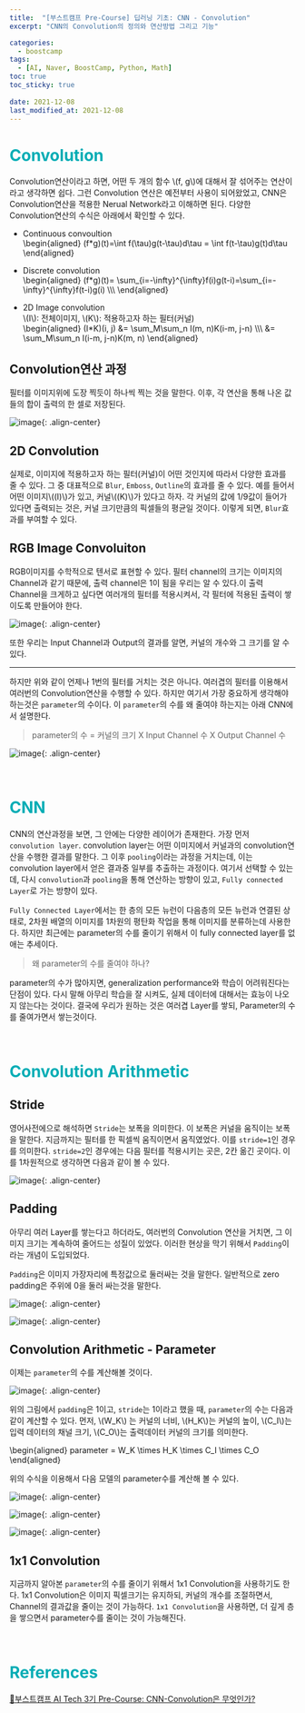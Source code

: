 ```yaml
---
title:  "[부스트캠프 Pre-Course] 딥러닝 기초: CNN - Convolution"
excerpt: "CNN의 Convolution의 정의와 연산방법 그리고 기능"

categories:
  - boostcamp
tags:
  - [AI, Naver, BoostCamp, Python, Math]
toc: true
toc_sticky: true
 
date: 2021-12-08
last_modified_at: 2021-12-08
---
```


# <span style = "color: #00adb5">Convolution</span>
Convolution연산이라고 하면, 어떤 두 개의 함수 \\(f, g\\)에 대해서 잘 섞어주는 연산이라고 생각하면 쉽다. 그런 Convolution 연산은 예전부터 사용이 되어왔었고, CNN은 Convolution연산을 적용한 Nerual Network라고 이해하면 된다. 다양한 Convolution연산의 수식은 아래에서 확인할 수 있다.

- Continuous convoultion  
\begin{aligned}
    (f*g)(t)=\int f(\tau)g(t-\tau)d\tau = \int f(t-\tau)g(t)d\tau
\end{aligned}

- Discrete convolution  
\begin{aligned}
    (f*g)(t)= \sum_{i=-\infty}^{\infty}f(i)g(t-i)=\sum_{i=-\infty}^{\infty}f(t-i)g(i) \\\\\\
\end{aligned}

- 2D Image convolution  
\\(I\\): 전체이미지, \\(K\\): 적용하고자 하는 필터(커널)  
\begin{aligned}
    (I*K)(i, j) &= \sum_M\sum_n I(m, n)K(i-m, j-n) \\\\\\
    &= \sum_M\sum_n I(i-m, j-n)K(m, n)
\end{aligned}


## Convolution연산 과정
필터를 이미지위에 도장 찍듯이 하나씩 찍는 것을 말한다. 이후, 각 연산을 통해 나온 값들의 합이 출력의 한 셀로 저장된다.

![image](https://user-images.githubusercontent.com/91870042/145317033-bb0dff99-f641-40e9-b477-b8561ba3ade9.png){: .align-center}

## 2D Convolution
실제로, 이미지에 적용하고자 하는 필터(커널)이 어떤 것인지에 따라서 다양한 효과를 줄 수 있다. 그 중 대표적으로 `Blur`, `Emboss`, `Outline`의 효과를 줄 수 있다. 예를 들어서 어떤 이미지\\((I)\\)가 있고, 커널\\((K)\\)가 있다고 하자. 각 커널의 값에 1/9값이 들어가 있다면 출력되는 것은, 커널 크기만큼의 픽셀들의 평균일 것이다. 이렇게 되면, `Blur`효과를 부여할 수 있다.

## RGB Image Convoluiton
RGB이미지를 수학적으로 텐서로 표현할 수 있다. 필터 channel의 크기는 이미지의 Channel과 같기 때문에, 출력 channel은 1이 됨을 우리는 알 수 있다.이 출력 Channel을 크게하고 싶다면 여러개의 필터를 적용시켜서, 각 필터에 적용된 출력이 쌓이도록 만들어야 한다.

![image](https://user-images.githubusercontent.com/91870042/145317555-38c08e1e-dc59-4204-9cda-f0371c44fca5.png){: .align-center}

또한 우리는 Input Channel과 Output의 결과를 알면, 커널의 개수와 그 크기를 알 수 있다.

---

하지만 위와 같이 언제나 1번의 필터를 거치는 것은 아니다. 여러겹의 필터를 이용해서 여러번의 Convolution연산을 수행할 수 있다. 하지만 여기서 가장 중요하게 생각해야 하는것은 `parameter`의 수이다. 이 `parameter`의 수를 왜 줄여야 하는지는 아래 CNN에서 설명한다.

> parameter의 수 = 커널의 크기 X Input Channel 수 X Output Channel 수

![image](https://user-images.githubusercontent.com/91870042/145317773-c4ae21f8-1e42-42f6-b3f6-03ac1f1a650c.png){: .align-center}

<br>

# <span style = "color: #00adb5">CNN</span>
CNN의 연산과정을 보면, 그 안에는 다양한 레이어가 존재한다. 가장 먼저 `convolution layer`. convolution layer는 어떤 이미지에서 커널과의 convolution연산을 수행한 결과를 말한다. 그 이후 `pooling`이라는 과정을 거치는데, 이는 convolution layer에서 얻은 결과중 일부를 추출하는 과정이다. 여기서 선택할 수 있는데, 다시 `convolution`과 `pooling`을 통해 연산하는 방향이 있고, `Fully connected Layer`로 가는 방향이 있다.

`Fully Connected Layer`에서는 한 층의 모든 뉴런이 다음층의 모든 뉴런과 연결된 상태로, 2차원 배열의 이미지를 1차원의 평탄화 작업을 통해 이미지를 분류하는데 사용한다. 하지만 최근에는 parameter의 수를 줄이기 위해서 이 fully connected layer를 없애는 추세이다.

> 왜 parameter의 수를 줄여야 하나?

parameter의 수가 많아지면, generalization performance와 학습이 어려워진다는 단점이 있다. 다시 말해 아무리 학습을 잘 시켜도, 실제 데이터에 대해서는 효능이 나오지 않는다는 것이다. 결국에 우리가 원하는 것은 여러겹 Layer를 쌓되, Parameter의 수를 줄여가면서 쌓는것이다.

<br>

# <span style = "color: #00adb5">Convolution Arithmetic</span>

## Stride
영어사전에으로 해석하면 `Stride`는 보폭을 의미한다. 이 보폭은 커널을 움직이는 보폭을 말한다. 지금까지는 필터를 한 픽셀씩 움직이면서 움직였었다. 이를 `stride=1`인 경우를 의미한다. `stride=2`인 경우에는 다음 필터를 적용시키는 곳은, 2칸 옮긴 곳이다. 이를 1차원적으로 생각하면 다음과 같이 볼 수 있다.

![image](https://user-images.githubusercontent.com/91870042/145318454-b9c10eb0-b019-46bf-8019-8ed305a47c90.png){: .align-center}


## Padding
아무리 여러 Layer를 쌓는다고 하더라도, 여러번의 Convolution 연산을 거치면, 그 이미지 크기는 계속하여 줄어드는 성질이 있었다. 이러한 현상을 막기 위해서 `Padding`이라는 개념이 도입되었다.

`Padding`은 이미지 가장자리에 특정값으로 둘러싸는 것을 말한다. 일반적으로 zero padding은 주위에 0을 둘러 싸는것을 말한다.

![image](https://user-images.githubusercontent.com/91870042/145318602-243f0c2b-4f2c-42d7-b0cb-acc0c2f170cb.png){: .align-center}

![image](https://user-images.githubusercontent.com/91870042/145318696-128d6308-26b7-45df-9638-2a0bed76b362.png){: .align-center}

## Convolution Arithmetic - Parameter
이제는 `parameter`의 수를 계산해볼 것이다.

![image](https://user-images.githubusercontent.com/91870042/145318825-3c1b24ce-fdba-4b4f-9b72-9d6445e2d3a4.png){: .align-center}

위의 그림에서 `padding`은 1이고, `stride`는 1이라고 했을 때, `parameter`의 수는 다음과 같이 계산할 수 있다. 먼저, \\(W_K\\) 는 커널의 너비, \\(H_K\\)는 커널의 높이, \\(C_I\\)는 입력 데이터의 채널 크기, \\(C_O\\)는 출력데이터 커널의 크기를 의미한다.

\begin{aligned}
    parameter = W_K \times H_K \times C_I \times C_O  
\end{aligned}

위의 수식을 이용해서 다음 모델의 parameter수를 계산해 볼 수 있다.

![image](https://user-images.githubusercontent.com/91870042/145319147-17fe4390-02e0-4b9d-bcbb-a715094fc800.png){: .align-center}

![image](https://user-images.githubusercontent.com/91870042/145319203-192d476f-eb67-44c9-b875-af5be138d742.png){: .align-center}

![image](https://user-images.githubusercontent.com/91870042/145319290-91de6ee1-038d-4cc4-ba6e-7d09b36b06d8.png){: .align-center}

## 1x1 Convolution
지금까지 알아본 `parameter`의 수를 줄이기 위해서 1x1 Convolution을 사용하기도 한다. 1x1 Convolution은 이미지 픽셀크기는 유지하되, 커널의 개수를 조절하면서, Channel의 결과값을 줄이는 것이 가능하다. `1x1 Convolution`을 사용하면, 더 깊게 층을 쌓으면서 parameter수를 줄이는 것이 가능해진다.

<br>

# <span style = "color: #00adb5">References</span>
[📘부스트캠프 AI Tech 3기 Pre-Course: CNN-Convolution은 무엇인가?](https://www.boostcourse.org/onlyboostcampaitech3/lecture/1203308?isDesc=false)